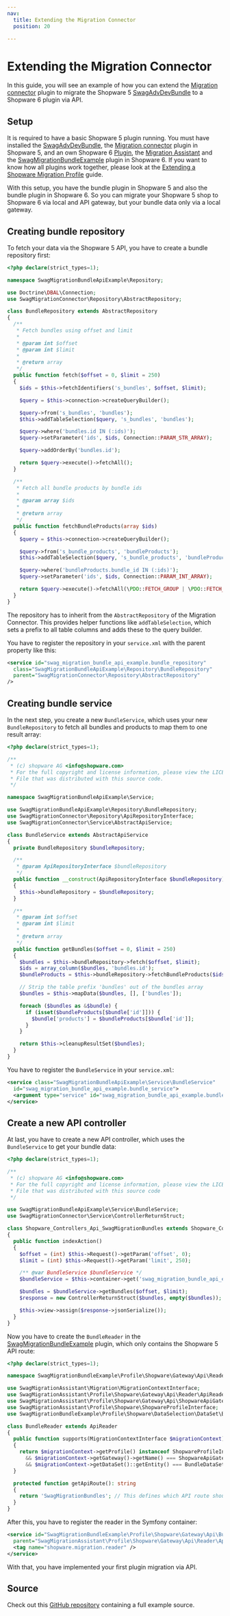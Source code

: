 ```yaml
---
nav:
  title: Extending the Migration Connector
  position: 20

---
```


# Extending the Migration Connector

In this guide, you will see an example of how you can extend the [Migration connector](https://github.com/shopware/SwagMigrationConnector) plugin to migrate the Shopware 5 [SwagAdvDevBundle](https://github.com/shopwareLabs/SwagAdvDevBundle) to a Shopware 6 plugin via API.

## Setup

It is required to have a basic Shopware 5 plugin running. You must have installed the [SwagAdvDevBundle](https://github.com/shopwareLabs/SwagAdvDevBundle), the [Migration connector](https://github.com/shopware/SwagMigrationConnector) plugin in Shopware 5, and an own Shopware 6 [Plugin](../../../../guides/plugins/plugins/plugin-base-guide#create-your-first-plugin), the [Migration Assistant](https://github.com/shopware/SwagMigrationAssistant) and the [SwagMigrationBundleExample](extending-a-shopware-migration-profile) plugin in Shopware 6. If you want to know how all plugins work together, please look at the [Extending a Shopware Migration Profile](extending-a-shopware-migration-profile) guide.

With this setup, you have the bundle plugin in Shopware 5 and also the bundle plugin in Shopware 6. So you can migrate your Shopware 5 shop to Shopware 6 via local and API gateway, but your bundle data only via a local gateway.

## Creating bundle repository

To fetch your data via the Shopware 5 API, you have to create a bundle repository first:

```php
<?php declare(strict_types=1);

namespace SwagMigrationBundleApiExample\Repository;

use Doctrine\DBAL\Connection;
use SwagMigrationConnector\Repository\AbstractRepository;

class BundleRepository extends AbstractRepository
{
  /**
   * Fetch bundles using offset and limit
   *
   * @param int $offset
   * @param int $limit
   *
   * @return array
   */
  public function fetch($offset = 0, $limit = 250)
  {
    $ids = $this->fetchIdentifiers('s_bundles', $offset, $limit);

    $query = $this->connection->createQueryBuilder();

    $query->from('s_bundles', 'bundles');
    $this->addTableSelection($query, 's_bundles', 'bundles');

    $query->where('bundles.id IN (:ids)');
    $query->setParameter('ids', $ids, Connection::PARAM_STR_ARRAY);

    $query->addOrderBy('bundles.id');

    return $query->execute()->fetchAll();
  }

  /**
   * Fetch all bundle products by bundle ids
   *
   * @param array $ids
   *
   * @return array
   */
  public function fetchBundleProducts(array $ids)
  {
    $query = $this->connection->createQueryBuilder();

    $query->from('s_bundle_products', 'bundleProducts');
    $this->addTableSelection($query, 's_bundle_products', 'bundleProducts');

    $query->where('bundleProducts.bundle_id IN (:ids)');
    $query->setParameter('ids', $ids, Connection::PARAM_INT_ARRAY);

    return $query->execute()->fetchAll(\PDO::FETCH_GROUP | \PDO::FETCH_COLUMN);
  }
}
```

The repository has to inherit from the `AbstractRepository` of the Migration Connector. This provides helper functions like `addTableSelection`, which sets a prefix to all table columns and adds these to the query builder.

You have to register the repository in your `service.xml` with the parent property like this:

```xml
<service id="swag_migration_bundle_api_example.bundle_repository"
  class="SwagMigrationBundleApiExample\Repository\BundleRepository"
  parent="SwagMigrationConnector\Repository\AbstractRepository"
/>
```

## Creating bundle service

In the next step, you create a new `BundleService`, which uses your new `BundleRepository` to fetch all bundles and products to map them to one result array:

```php
<?php declare(strict_types=1);

/**
 * (c) shopware AG <info@shopware.com>
 * For the full copyright and license information, please view the LICENSE
 * File that was distributed with this source code.
 */

namespace SwagMigrationBundleApiExample\Service;

use SwagMigrationBundleApiExample\Repository\BundleRepository;
use SwagMigrationConnector\Repository\ApiRepositoryInterface;
use SwagMigrationConnector\Service\AbstractApiService;

class BundleService extends AbstractApiService
{
  private BundleRepository $bundleRepository;

  /**
   * @param ApiRepositoryInterface $bundleRepository
   */
  public function __construct(ApiRepositoryInterface $bundleRepository)
  {
    $this->bundleRepository = $bundleRepository;
  }

  /**
   * @param int $offset
   * @param int $limit
   *
   * @return array
   */
  public function getBundles($offset = 0, $limit = 250)
  {
    $bundles = $this->bundleRepository->fetch($offset, $limit);
    $ids = array_column($bundles, 'bundles.id');
    $bundleProducts = $this->bundleRepository->fetchBundleProducts($ids);

    // Strip the table prefix 'bundles' out of the bundles array
    $bundles = $this->mapData($bundles, [], ['bundles']);

    foreach ($bundles as &$bundle) {
      if (isset($bundleProducts[$bundle['id']])) {
        $bundle['products'] = $bundleProducts[$bundle['id']];
      }
    }

    return $this->cleanupResultSet($bundles);
  }
}
```

You have to register the `BundleService` in your `service.xml`:

```xml
<service class="SwagMigrationBundleApiExample\Service\BundleService"
  id="swag_migration_bundle_api_example.bundle_service">
  <argument type="service" id="swag_migration_bundle_api_example.bundle_repository" />
</service>
```

## Create a new API controller

At last, you have to create a new API controller, which uses the `BundleService` to get your bundle data:

```php
<?php declare(strict_types=1);

/**
 * (c) shopware AG <info@shopware.com>
 * For the full copyright and license information, please view the LICENSE
 * File that was distributed with this source code
 */

use SwagMigrationBundleApiExample\Service\BundleService;
use SwagMigrationConnector\Service\ControllerReturnStruct;

class Shopware_Controllers_Api_SwagMigrationBundles extends Shopware_Controllers_Api_Rest
{
  public function indexAction()
  {
    $offset = (int) $this->Request()->getParam('offset', 0);
    $limit = (int) $this->Request()->getParam('limit', 250);

    /** @var BundleService $bundleService */
    $bundleService = $this->container->get('swag_migration_bundle_api_example.bundle_service');

    $bundles = $bundleService->getBundles($offset, $limit);
    $response = new ControllerReturnStruct($bundles, empty($bundles));

    $this->view->assign($response->jsonSerialize());
  }
}
```

Now you have to create the `BundleReader` in the [SwagMigrationBundleExample](extending-a-shopware-migration-profile) plugin, which only contains the Shopware 5 API route:

```php
<?php declare(strict_types=1);

namespace SwagMigrationBundleExample\Profile\Shopware\Gateway\Api\Reader;

use SwagMigrationAssistant\Migration\MigrationContextInterface;
use SwagMigrationAssistant\Profile\Shopware\Gateway\Api\Reader\ApiReader;
use SwagMigrationAssistant\Profile\Shopware\Gateway\Api\ShopwareApiGateway;
use SwagMigrationAssistant\Profile\Shopware\ShopwareProfileInterface;
use SwagMigrationBundleExample\Profile\Shopware\DataSelection\DataSet\BundleDataSet;

class BundleReader extends ApiReader
{
  public function supports(MigrationContextInterface $migrationContext): bool
  {
    return $migrationContext->getProfile() instanceof ShopwareProfileInterface
      && $migrationContext->getGateway()->getName() === ShopwareApiGateway::GATEWAY_NAME
      && $migrationContext->getDataSet()::getEntity() === BundleDataSet::getEntity();
  }

  protected function getApiRoute(): string
  {
    return 'SwagMigrationBundles'; // This defines which API route should called
  }
}
```

After this, you have to register the reader in the Symfony container:

```xml
<service id="SwagMigrationBundleExample\Profile\Shopware\Gateway\Api\BundleReader"
  parent="SwagMigrationAssistant\Profile\Shopware\Gateway\Api\Reader\ApiReader">
  <tag name="shopware.migration.reader" />
</service>
```

With that, you have implemented your first plugin migration via API.

## Source

Check out this [GitHub repository](https://github.com/shopware/swag-docs-extending-shopware-migration-connector) containing a full example source.

